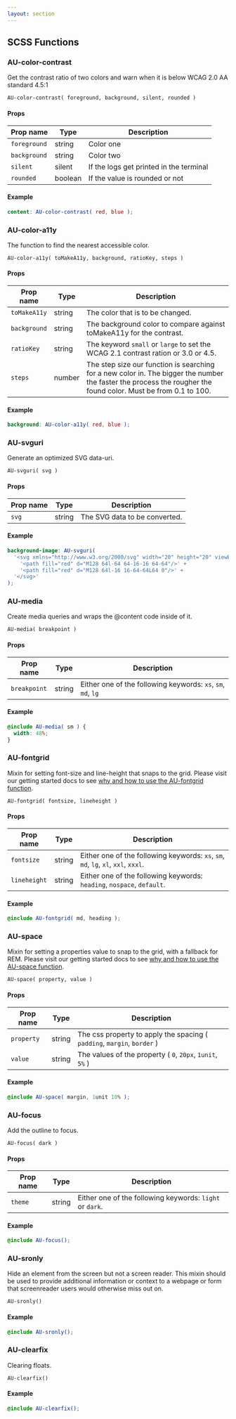 ```yaml
---
layout: section
---
```


## SCSS Functions

### AU-color-contrast

Get the contrast ratio of two colors and warn when it is below WCAG 2.0 AA standard 4.5:1

`AU-color-contrast( foreground, background, silent, rounded )`


#### Props

| Prop name    | Type   | Description |
|--------------|--------|-------------|
| `foreground` | string | Color one   |
| `background` | string | Color two   |
| `silent`     | silent  | If the logs get printed in the terminal   |
| `rounded`    | boolean | If the value is rounded or not   |


#### Example

```scss
content: AU-color-contrast( red, blue );
```


### AU-color-a11y

The function to find the nearest accessible color.

`AU-color-a11y( toMakeA11y, background, ratioKey, steps )`


#### Props

| Prop name | Type    | Description |
|-----------|---------|-------------|
| `toMakeA11y` | string | The color that is to be changed.   |
| `background` | string | The background color to compare against toMakeA11y for the contrast.   |
| `ratioKey`   | string | The keyword `small` or `large` to set the WCAG 2.1 contrast ration or 3.0 or 4.5.   |
| `steps`      | number | The step size our function is searching for a new color in. The bigger the number the faster the process the rougher the found color. Must be from 0.1 to 100.   |


#### Example

```scss
background: AU-color-a11y( red, blue );
```


### AU-svguri

Generate an optimized SVG data-uri.

`AU-svguri( svg )`


#### Props

| Prop name | Type    | Description
|-----------|---------|-------------------------|
| `svg` | string  | The SVG data to be converted.


#### Example

```scss
background-image: AU-svguri(
  '<svg xmlns="http://www.w3.org/2000/svg" width="20" height="20" viewBox="0 0 128 128">' +
    '<path fill="red" d="M128 64l-64 64-16-16 64-64"/>' +
    '<path fill="red" d="M128 64l-16 16-64-64L64 0"/>' +
  '</svg>'
);
```


### AU-media

Create media queries and wraps the @content code inside of it.

`AU-media( breakpoint )`


#### Props

| Prop name | Type    | Description |
|-----------|---------|-------------|
| `breakpoint` | string | Either one of the following keywords: `xs`, `sm`, `md`, `lg` |


#### Example

```scss
@include AU-media( sm ) {
  width: 48%;
}
```


### AU-fontgrid

Mixin for setting font-size and line-height that snaps to the grid. Please visit our getting started docs to see [why and how to use the AU-fontgrid function](get-started/font-size-space/#font-size-function).

`AU-fontgrid( fontsize, lineheight )`


#### Props

| Prop name | Type    | Description |
|-----------|---------|-------------|
| `fontsize`   | string | Either one of the following keywords: `xs`, `sm`, `md`, `lg`, `xl`, `xxl`, `xxxl`.   |
| `lineheight` | string | Either one of the following keywords: `heading`, `nospace`, `default`.   |


#### Example

```scss
@include AU-fontgrid( md, heading );
```


### AU-space

Mixin for setting a properties value to snap to the grid, with a fallback for REM. Please visit our getting started docs to see [why and how to use the AU-space function](get-started/font-size-space/#au-space-function).

`AU-space( property, value )`


#### Props

| Prop name | Type    | Description |
|-----------|---------|-------------|
| `property` | string | The css property to apply the spacing ( `padding`, `margin`, `border` )   |
| `value`    | string | The values of the property ( `0`, `20px`, `1unit`, `5%` )   |


#### Example

```scss
@include AU-space( margin, 1unit 10% );
```


### AU-focus

Add the outline to focus.

`AU-focus( dark )`


#### Props

| Prop name | Type    | Description |
|-----------|---------|------------|
| `theme` | string | Either one of the following keywords: `light` or `dark`.   |

#### Example

```scss
@include AU-focus();
```


### AU-sronly

Hide an element from the screen but not a screen reader. This mixin should be used to provide additional information or context to a webpage or form that screenreader users would otherwise miss out on. 

`AU-sronly()`


#### Example

```scss
@include AU-sronly();
```


### AU-clearfix

Clearing floats.

`AU-clearfix()`


#### Example

```scss
@include AU-clearfix();
```


